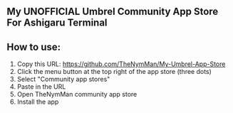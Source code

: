 ## My UNOFFICIAL Umbrel Community App Store For Ashigaru Terminal

## How to use:

1. Copy this URL: https://github.com/TheNymMan/My-Umbrel-App-Store
2. Click the menu button at the top right of the app store (three dots)
3. Select "Community app stores"
4. Paste in the URL
5. Open TheNymMan community app store
6. Install the app
